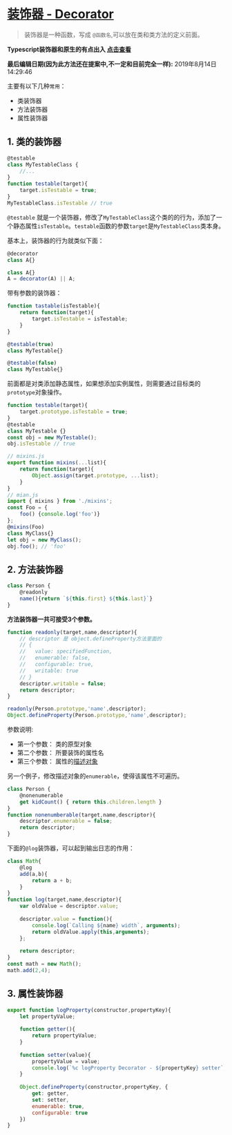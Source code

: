 # [装饰器 - Decorator](http://es6.ruanyifeng.com/#docs/decorator)   

> 装饰器是一种函数，写成 `@函数名`,可以放在类和类方法的定义前面。     

**Typescript装饰器和原生的有点出入 [点击查看](https://www.tslang.cn/docs/handbook/decorators.html)**   

**最后编辑日期(因为此方法还在提案中,不一定和目前完全一样):** 2019年8月14日14:29:46

主要有以下几种`常用`：   

- 类装饰器
- 方法装饰器
- 属性装饰器   

## 1. 类的装饰器   

```js
@testable
class MyTestableClass {
    //...
}
function testable(target){
    target.isTestable = true;
}
MyTestableClass.isTestable // true
```

`@testable` 就是一个装饰器，修改了`MyTestableClass`这个类的的行为，添加了一个静态属性`isTestable`。`testable`函数的参数`target`是`MyTestableClass`类本身。   

基本上，装饰器的行为就类似下面：   

```js
@decorator
class A{}

class A{}
A = decorator(A) || A;
```



带有参数的装饰器：   

```js
function tastable(isTestable){
    return function(target){
        target.isTestable = isTestable;
    }
}

@testable(true)
class MyTestable{}

@testable(false)
class MyTestable{}
```



前面都是对类添加静态属性，如果想添加实例属性，则需要通过目标类的`prototype`对象操作。   

```js
function testable(target){
    target.prototype.isTestable = true;
}
@testable
class MyTestable {}
const obj = new MyTestable();
obj.isTestable // true
```

```js
// mixins.js
export function mixins(...list){
    return function(target){
        Object.assign(target.prototype, ...list);
    }
}
// mian.js
import { mixins } from './mixins';
const Foo = {
    foo() {console.log('foo')}
};
@mixins(Foo)
class MyClass{}
let obj = new MyClass();
obj.foo(); // 'foo'
```

## 2. 方法装饰器  

```js
class Person {
    @readonly
    name(){return `${this.first} ${this.last}`}
}
```

**方法装饰器一共可接受3个参数。**   

```js
function readonly(target,name,descriptor){
    // descriptor 是 object.defineProperty方法里面的
    // {
    //   value: specifiedFunction,
    //   enumerable: false,
    //   configurable: true,
    //   writable: true
    // }
    descriptor.writable = false;
    return descriptor;
}

readonly(Person.prototype,'name',descriptor);
Object.defineProperty(Person.prototype,'name',descriptor);
```

参数说明:   

- 第一个参数： 类的原型对象
- 第二个参数： 所要装饰的属性名
- 第三个参数： 属性的[描述对象](https://javascript.ruanyifeng.com/stdlib/attributes.html)

 

另一个例子，修改描述对象的`enumerable`，使得该属性不可遍历。   

```js
class Person {
    @nonenumerable
    get kidCount() { return this.children.length }
}
function nonenumberable(target,name,descriptor){
    descriptor.enumerable = false;
    return descriptor;
}
```

下面的`@log`装饰器，可以起到输出日志的作用：   

```js
class Math{
    @log
	add(a,b){
        return a + b;
    }
}
function log(target,name,descriptor){
    var oldValue = descriptor.value;
    
    descriptor.value = function(){
        console.log(`Calling ${name} width`, arguments);
        return oldValue.apply(this,arguments);
    };
    
    return descriptor;
}
const math = new Math();
math.add(2,4);
```

  

## 3. 属性装饰器   

```js
export function logProperty(constructor,propertyKey){
    let propertyValue;
    
    function getter(){
        return propertyValue;
    }
    
    function setter(value){
        propertyValue = value;
        console.log(`%c logProperty Decorator - ${propertyKey} setter`,`color: #4CAF50; font-weight: bold;`,value);
    }
    
    Object.defineProperty(constructor,propertyKey, {
        get: getter,
        set: setter,
        enumerable: true,
        configurable: true
    })
}
```

